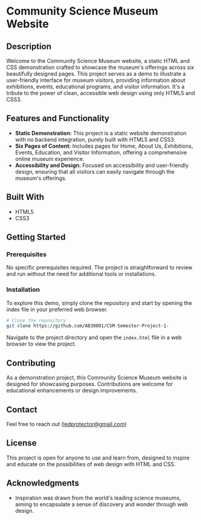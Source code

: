 # Community Science Museum Website

## Description

Welcome to the Community Science Museum website, a static HTML and CSS demonstration crafted to showcase the museum's offerings across six beautifully designed pages. This project serves as a demo to illustrate a user-friendly interface for museum visitors, providing information about exhibitions, events, educational programs, and visitor information. It's a tribute to the power of clean, accessible web design using only HTML5 and CSS3.

## Features and Functionality

- **Static Demonstration:** This project is a static website demonstration with no backend integration, purely built with HTML5 and CSS3.
- **Six Pages of Content:** Includes pages for Home, About Us, Exhibitions, Events, Education, and Visitor Information, offering a comprehensive online museum experience.
- **Accessibility and Design:** Focused on accessibility and user-friendly design, ensuring that all visitors can easily navigate through the museum's offerings.

## Built With

- HTML5
- CSS3

## Getting Started

### Prerequisites

No specific prerequisites required. The project is straightforward to review and run without the need for additional tools or installations.

### Installation

To explore this demo, simply clone the repository and start by opening the index file in your preferred web browser.

```bash
# Clone the repository
git clone https://github.com/AB30001/CSM-Semester-Project-1-
```

Navigate to the project directory and open the `index.html` file in a web browser to view the project.

## Contributing

As a demonstration project, this Community Science Museum website is designed for showcasing purposes. Contributions are welcome for educational enhancements or design improvements.

## Contact

Feel free to reach out (ledprotector@gmail.com)

## License

This project is open for anyone to use and learn from, designed to inspire and educate on the possibilities of web design with HTML and CSS.

## Acknowledgments

- Inspiration was drawn from the world's leading science museums, aiming to encapsulate a sense of discovery and wonder through web design.


